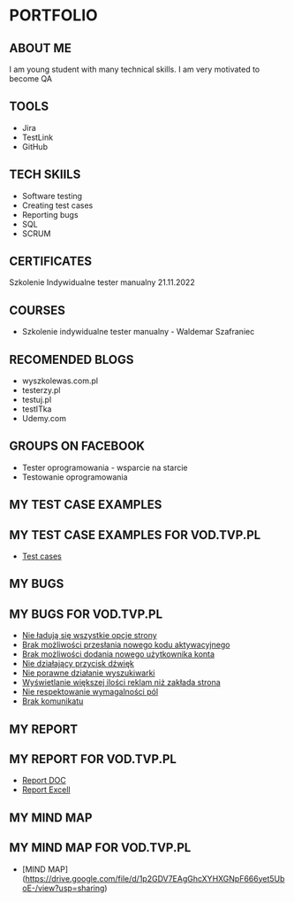 # PORTFOLIO
## ABOUT ME
I am young student with many technical skills. I am very motivated to become QA
## TOOLS
* Jira
* TestLink
* GitHub
## TECH SKIILS
* Software testing
* Creating test cases
* Reporting bugs
* SQL
* SCRUM
## CERTIFICATES
Szkolenie Indywidualne tester manualny 21.11.2022
## COURSES
* Szkolenie indywidualne tester manualny - Waldemar Szafraniec
## RECOMENDED BLOGS
* wyszkolewas.com.pl
* testerzy.pl
* testuj.pl
* testITka
* Udemy.com
## GROUPS ON FACEBOOK
* Tester oprogramowania - wsparcie na starcie
* Testowanie oprogramowania
## MY TEST CASE EXAMPLES
## MY TEST CASE EXAMPLES FOR VOD.TVP.PL
* [Test cases](https://drive.google.com/file/d/1d4LieTl4b4A5oWG0YZv6ew6RzY24xgVY/view?usp=sharing)
## MY BUGS 
## MY BUGS FOR VOD.TVP.PL
* [Nie ładują się wszystkie opcje strony](https://docs.google.com/document/d/1fMuPZvDpXiUIv5mFXWYFugtNvYyFejM5/edit?usp=sharing&ouid=112509652839491815948&rtpof=true&sd=true)
* [Brak możliwości przesłania nowego kodu aktywacyjnego](https://docs.google.com/document/d/1NSPdrR38Zrbd8HSwHqlZyhylGGCLzTS0/edit?usp=sharing&ouid=112509652839491815948&rtpof=true&sd=true)
* [Brak możliwości dodania nowego użytkownika konta](https://docs.google.com/document/d/1xWAu5iesEymSi0cnMogI_zp_kDKn1e3y/edit?usp=sharing&ouid=112509652839491815948&rtpof=true&sd=true)
* [Nie działający przycisk dźwięk](https://docs.google.com/document/d/1G7Vu54HY3O1vqeww707et-RWbP4KTJGp/edit?usp=sharing&ouid=112509652839491815948&rtpof=true&sd=true )
* [Nie porawne działanie wyszukiwarki](https://docs.google.com/document/d/1jwYUPYvCsc6E5EEXFVWPkpWKQKiK65Mh/edit?usp=sharing&ouid=112509652839491815948&rtpof=true&sd=true)
* [Wyświetlanie większej ilości reklam niż zakłada strona](https://docs.google.com/document/d/1orHyS4fk0JEQ2ttAggAHibFURz7-K_QV/edit?usp=sharing&ouid=112509652839491815948&rtpof=true&sd=true)
* [Nie respektowanie wymagalności pól]([[https://docs.google.com/document/d/1nbAsUi4HOqG9_ufkOzvW7v5UlWJKOiow/edit?usp=sharing&ouid=112509652839491815948&rtpof=true&sd=true](https://docs.google.com/document/d/1nbAsUi4HOqG9_ufkOzvW7v5UlWJKOiow/edit?usp=sharing&ouid=112509652839491815948&rtpof=true&sd=true))
* [Brak komunikatu](https://docs.google.com/document/d/1Hf77cEVV0PgSlX1q6a5yVjBs3LtaDjYO/edit?usp=sharing&ouid=112509652839491815948&rtpof=true&sd=true)
## MY REPORT
## MY REPORT FOR VOD.TVP.PL
* [Report DOC](https://docs.google.com/document/d/1vTu56YspWiLeRM5Rsq6zx7ksDm43NoBb/edit?usp=sharing&ouid=112509652839491815948&rtpof=true&sd=true)
* [Report Excell](https://docs.google.com/spreadsheets/d/1xxdgioMgKQXBicApzyhMlHXrH5MBbHSs/edit?usp=sharing&ouid=112509652839491815948&rtpof=true&sd=true)
## MY MIND MAP 
## MY MIND MAP FOR VOD.TVP.PL
* [MIND MAP] (https://drive.google.com/file/d/1p2GDV7EAgGhcXYHXGNpF666yet5UboE-/view?usp=sharing)
